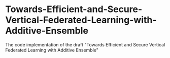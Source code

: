 # Towards-Efficient-and-Secure-Vertical-Federated-Learning-with-Additive-Ensemble
The code implementation of the draft "Towards Efficient and Secure Vertical Federated Learning with Additive Ensemble"
